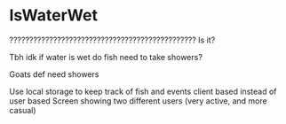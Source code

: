 # IsWaterWet
???????????????????????????????????????????????
Is it?


Tbh idk if water is wet
do fish need to take showers?

Goats def need showers

Use local storage to keep track of fish and events client based instead of user based
Screen showing two different users (very active, and more casual)
